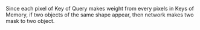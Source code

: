 

Since each pixel of Key of Query makes weight from every pixels in Keys of Memory, 
if two objects of the same shape appear, then network makes two mask to two object. 

